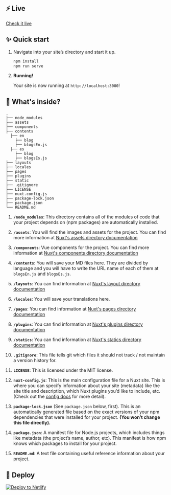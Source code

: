 ## ⚡️ Live
[Check it live](https://nuxt-markdown-blog-starter.netlify.com/)

## ✨ Quick start

1.  Navigate into your site’s directory and start it up.

    ```sh
    npm install
    npm run serve
    ```

3.  **Running!**

    Your site is now running at `http://localhost:3000`!

## 🧐 What's inside?

    .
    ├── node_modules
    ├── assets
    ├── components
    ├── contents
      ├── en
        ├── blog
        ├── blogsEn.js
      ├── es
        ├── blog
        ├── blogsEs.js
    ├── layouts
    ├── locales
    ├── pages
    ├── plugins
    ├── static
    ├── .gitignore
    ├── LICENSE
    ├── nuxt.config.js
    ├── package-lock.json
    ├── package.json
    └── README.md

1.  **`/node_modules`**: This directory contains all of the modules of code that your project depends on (npm packages) are automatically installed.

2.  **`/assets`**: You will find the images and assets for the project. You can find more information at [Nuxt's assets directory documentation](https://nuxtjs.org/guide/assets/)

3.  **`/components`**: Vue components for the project. You can find more information at [Nuxt's components directory documentation](https://nuxtjs.org/guide/directory-structure#the-components-directory)

4.  **`/contents`**: You will save your MD files here. They are divided by language and you will have to write the URL name of each of them at `blogsEn.js` and `blogsEs.js`.

5.  **`/layouts`**: You can find information at [Nuxt's layout directory documentation](https://nuxtjs.org/guide/directory-structure#the-layouts-directory)

6.  **`/locales`**: You will save your translations here.

7.  **`/pages`**: You can find information at [Nuxt's pages directory documentation](https://nuxtjs.org/guide/directory-structure#the-pages-directory)

8.  **`/plugins`**: You can find information at [Nuxt's plugins directory documentation](https://nuxtjs.org/guide/directory-structure#the-plugins-directory)

9.  **`/statics`**: You can find information at [Nuxt's statics directory documentation](https://nuxtjs.org/guide/directory-structure#the-static-directory)

10. **`.gitignore`**: This file tells git which files it should not track / not maintain a version history for.

11. **`LICENSE`**: This is licensed under the MIT license.

12. **`nuxt-config.js`**: This is the main configuration file for a Nuxt site. This is where you can specify information about your site (metadata) like the site title and description, which Nuxt plugins you’d like to include, etc. (Check out the [config docs](https://nuxtjs.org/guide/configuration) for more detail).

13. **`package-lock.json`** (See `package.json` below, first). This is an automatically generated file based on the exact versions of your npm dependencies that were installed for your project. **(You won’t change this file directly).**

14. **`package.json`**: A manifest file for Node.js projects, which includes things like metadata (the project’s name, author, etc). This manifest is how npm knows which packages to install for your project.

15. **`README.md`**: A text file containing useful reference information about your project.

## 💫 Deploy

[![Deploy to Netlify](https://www.netlify.com/img/deploy/button.svg)](https://app.netlify.com/start/deploy?repository=https://github.com/marinaaisa/nuxt-markdown-blog-starter)